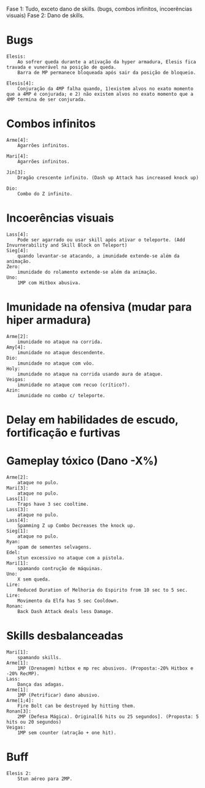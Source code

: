 Fase 1: Tudo, exceto dano de skills. (bugs, combos infinitos, incoerências visuais)
Fase 2: Dano de skills.

Bugs
=================
	Elesis:
		Ao sofrer queda durante a ativação da hyper armadura, Elesis fica travada e vunerável na posição de queda.
		Barra de MP permanece bloqueada após sair da posição de bloqueio.
		
	Elesis[4]:
		Conjuração da 4MP falha quando, 1)existem alvos no exato momento que a 4MP é conjurada; e 2) não existem alvos no exato momento que a 4MP termina de ser conjurada.

Combos infinitos
================
	Arme[4]:
		Agarrões infinitos.
		
	Mari[4]:
		Agarrões infinitos.
		
	Jin[3]:
		Dragão crescente infinito. (Dash up Attack has increased knock up)
		
	Dio:
		Combo do Z infinito.

Incoerências visuais
====================
	Lass[4]:
		Pode ser agarrado ou usar skill após ativar o teleporte. (Add Invurnerability and Skill Block on Teleport)
	Sieg[4]:
		quando levantar-se atacando, a imunidade extende-se além da animação.
	Zero:
		imunidade do rolamento extende-se além da animação.
	Uno:
		1MP com Hitbox abusiva.

Imunidade na ofensiva (mudar para hiper armadura)
=================================================
	Arme[2]:
		imunidade no ataque na corrida.
	Amy[4]:
		imunidade no ataque descendente.
	Dio:
		imunidade no ataque com vôo.
	Holy:
		imunidade no ataque na corrida usando aura de ataque.
	Veigas:
		imunidade no ataque com recuo (crítico?).
	Azin:
		imunidade no combo c/ teleporte.
	
Delay em habilidades de escudo, fortificação e furtivas
=======================================================

Gameplay tóxico (Dano -X%)
==========================
	Arme[2]:
		ataque no pulo.
	Mari[3]:
		ataque no pulo.
	Lass[1]:
		Traps have 3 sec cooltime.
	Lass[3]:
		ataque no pulo.
	Lass[4]:
		Spamming Z up Combo Decreases the knock up.
	Sieg[1]:
		ataque no pulo.
	Ryan:
		spam de sementes selvagens.
	Edel:
		stun excessivo no ataque com a pistola.
	Mari[1]:
		spamando contrução de máquinas.
	Uno:
		X sem queda.
	Lire:
		Reduced Duration of Melhoria do Espirito from 10 sec to 5 sec.
	Lire:
		Movimento da Elfa has 5 sec Cooldown.
	Ronan:
		Back Dash Attack deals less Damage.
	

Skills desbalanceadas
=====================
	Mari[1]:
		spamando skills.
	Arme[1]:
		1MP (Drenagem) hitbox e mp rec abusivos. (Proposta:-20% Hitbox e -20% RecMP).
	Lass:
		Dança das adagas.
	Arme[1]:
		1MP (Petrificar) dano abusivo.
	Arme[1;4]:
		Fire Bolt can be destroyed by hitting them.
	Ronan[3]:
		2MP (Defesa Mágica). Original[6 hits ou 25 segundos]. (Proposta: 5 hits ou 20 segundos)
	Veigas:
		1MP sem counter (atração + one hit).

Buff
====
	Elesis 2:
		Stun aéreo para 2MP.

